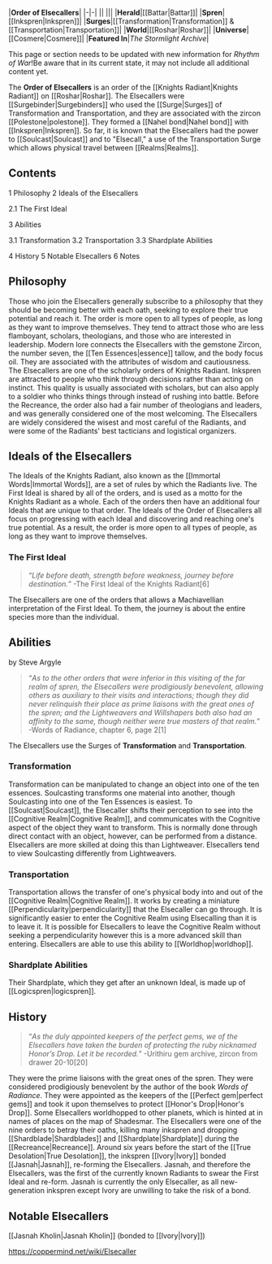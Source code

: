 |**Order of Elsecallers**|
|-|-|
||
|||
|**Herald**|[[Battar\|Battar]]|
|**Spren**|[[Inkspren\|Inkspren]]|
|**Surges**|[[Transformation\|Transformation]] & [[Transportation\|Transportation]]|
|**World**|[[Roshar\|Roshar]]|
|**Universe**|[[Cosmere\|Cosmere]]|
|**Featured In**|*The Stormlight Archive*|

This page or section needs to be updated with new information for *Rhythm of War*!Be aware that in its current state, it may not include all additional content yet.

The **Order of Elsecallers** is an order of the [[Knights Radiant\|Knights Radiant]] on [[Roshar\|Roshar]].
The Elsecallers were [[Surgebinder\|Surgebinders]] who used the [[Surge\|Surges]] of Transformation and Transportation, and they are associated with the zircon [[Polestone\|polestone]]. They formed a [[Nahel bond\|Nahel bond]] with [[Inkspren\|Inkspren]]. So far, it is known that the Elsecallers had the power to [[Soulcast\|Soulcast]] and to "Elsecall," a use of the Transportation Surge which allows physical travel between [[Realms\|Realms]].

## Contents

1 Philosophy
2 Ideals of the Elsecallers

2.1 The First Ideal


3 Abilities

3.1 Transformation
3.2 Transportation
3.3 Shardplate Abilities


4 History
5 Notable Elsecallers
6 Notes


## Philosophy
Those who join the Elsecallers generally subscribe to a philosophy that they should be becoming better with each oath, seeking to explore their true potential and reach it. The order is more open to all types of people, as long as they want to improve themselves. They tend to attract those who are less flamboyant, scholars, theologians, and those who are interested in leadership. Modern lore connects the Elsecallers with the gemstone Zircon, the number seven, the [[Ten Essences\|essence]] tallow, and the body focus oil. They are associated with the attributes of wisdom and cautiousness.
The Elsecallers are one of the scholarly orders of Knights Radiant. Inkspren are attracted to people who think through decisions rather than acting on instinct. This quality is usually associated with scholars, but can also apply to a soldier who thinks things through instead of rushing into battle. Before the Recreance, the order also had a fair number of theologians and leaders, and was generally considered one of the most welcoming. The Elsecallers are widely considered the wisest and most careful of the Radiants, and were some of the Radiants' best tacticians and logistical organizers.

## Ideals of the Elsecallers
The Ideals of the Knights Radiant, also known as the [[Immortal Words\|Immortal Words]], are a set of rules by which the Radiants live. The First Ideal is shared by all of the orders, and is used as a motto for the Knights Radiant as a whole. Each of the orders then have an additional four Ideals that are unique to that order. The Ideals of the Order of Elsecallers all focus on progressing with each Ideal and discovering and reaching one's true potential. As a result, the order is more open to all types of people, as long as they want to improve themselves.

### The First Ideal
>“*Life before death, strength before weakness, journey before destination.*”
\-The First Ideal of the Knights Radiant[6]


The Elsecallers are one of the orders that allows a Machiavellian interpretation of the First Ideal. To them, the journey is about the entire species more than the individual.

## Abilities
 by  Steve Argyle 
>“*As to the other orders that were inferior in this visiting of the far realm of spren, the Elsecallers were prodigiously benevolent, allowing others as auxiliary to their visits and interactions; though they did never relinquish their place as prime liaisons with the great ones of the spren; and the Lightweavers and Willshapers both also had an affinity to the same, though neither were true masters of that realm.*”
\-Words of Radiance, chapter 6, page 2[1]


The Elsecallers use the Surges of **Transformation** and **Transportation**.

### Transformation
Transformation can be manipulated to change an object into one of the ten essences. Soulcasting transforms one material into another, though Soulcasting into one of the Ten Essences is easiest. To [[Soulcast\|Soulcast]], the Elsecaller shifts their perception to see into the [[Cognitive Realm\|Cognitive Realm]], and communicates with the Cognitive aspect of the object they want to transform. This is normally done through direct contact with an object, however, can be performed from a distance. Elsecallers are more skilled at doing this than Lightweaver. Elsecallers tend to view Soulcasting differently from Lightweavers.

### Transportation
Transportation allows the transfer of one's physical body into and out of the [[Cognitive Realm\|Cognitive Realm]]. It works by creating a miniature [[Perpendicularity\|perpendicularity]] that the Elsecaller can go through. It is significantly easier to enter the Cognitive Realm using Elsecalling than it is to leave it. It is possible for Elsecallers to leave the Cognitive Realm without seeking a perpendicularity however this is a more advanced skill than entering. Elsecallers are able to use this ability to [[Worldhop\|worldhop]].

### Shardplate Abilities
Their Shardplate, which they get after an unknown Ideal, is made up of [[Logicspren\|logicspren]].

## History
>“*As the duly appointed keepers of the perfect gems, we of the Elsecallers have taken the burden of protecting the ruby nicknamed Honor’s Drop. Let it be recorded.*”
\-Urithiru gem archive, zircon from drawer 20-10[20]


They were the prime liaisons with the great ones of the spren. They were considered prodigiously benevolent by the author of the book *Words of Radiance*. They were appointed as the keepers of the [[Perfect gem\|perfect gems]] and took it upon themselves to protect [[Honor's Drop\|Honor's Drop]]. Some Elsecallers worldhopped to other planets, which is hinted at in names of places on the map of Shadesmar. The Elsecallers were one of the nine orders to betray their oaths, killing many inkspren and dropping [[Shardblade\|Shardblades]] and [[Shardplate\|Shardplate]] during the [[Recreance\|Recreance]].
Around six years before the start of the [[True Desolation\|True Desolation]], the inkspren [[Ivory\|Ivory]] bonded [[Jasnah\|Jasnah]], re-forming the Elsecallers. Jasnah, and therefore the Elsecallers, was the first of the currently known Radiants to swear the First Ideal and re-form. Jasnah is currently the only Elsecaller, as all new-generation inkspren except Ivory are unwilling to take the risk of a bond.

## Notable Elsecallers
[[Jasnah Kholin\|Jasnah Kholin]] (bonded to [[Ivory\|Ivory]])


https://coppermind.net/wiki/Elsecaller
